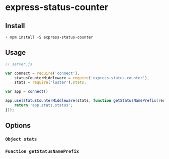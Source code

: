 # express-status-counter

## Install

~~~
› npm install -S express-status-counter
~~~

## Usage

~~~js
// server.js

var connect = require('connect'),
    statusCounterMiddleware = require('express-status-counter'),
    stats = require('luster').stats;

var app = connect()

app.use(statusCounterMiddleware(stats, function getStatusNamePrefix(req) {
    return 'app.stats.status';
}));
~~~

## Options

### `Object stats`

### `Function getStatusNamePrefix`
